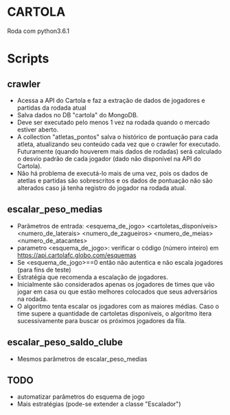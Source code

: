 # CARTOLA

Roda com python3.6.1

# Scripts
## crawler
- Acessa a API do Cartola e faz a extração de dados de jogadores e partidas da rodada atual
- Salva dados no DB "cartola" do MongoDB.
- Deve ser executado pelo menos 1 vez na rodada quando o mercado estiver aberto.
- A collection "atletas_pontos" salva o histórico de pontuação para cada atleta, atualizando seu conteúdo cada vez que o crawler for executado. Futuramente (quando houverem mais dados de rodadas) será calculado o desvio padrão de cada jogador (dado não disponível na API do Cartola).
- Não há problema de executá-lo mais de uma vez, pois os dados de atetlas e partidas são sobrescritos e os dados de pontuação não são alterados caso já tenha registro do jogador na rodada atual.

## escalar_peso_medias
- Parâmetros de entrada: <email> <password> <esquema_de_jogo> <cartoletas_disponíveis> <numero_de_laterais> <numero_de_zagueiros> <numero_de_meias> <numero_de_atacantes>
- parametro <esquema_de_jogo>: verificar o código (número inteiro) em https://api.cartolafc.globo.com/esquemas
- Se <esquema_de_jogo>==0 então não autentica e não escala jogadores (para fins de teste)
- Estratégia que recomenda a escalação de jogadores. 
- Inicialmente são considerados apenas os jogadores de times que vão jogar em casa ou que estão melhores colocados que seus adversários na rodada.
- O algoritmo tenta escalar os jogadores com as maiores médias. Caso o time supere a quantidade de cartoletas disponíveis, o algoritmo  itera sucessivamente para buscar os próximos jogadores da fila. 

## escalar_peso_saldo_clube
- Mesmos parâmetros de escalar_peso_medias

## TODO
- automatizar parâmetros do esquema de jogo
- Mais estratégias (pode-se extender a classe "Escalador")
